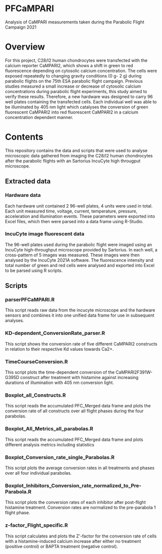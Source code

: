 # PFCaMPARI

Analysis of CaMPARI measurements taken during the Parabolic Flight Campaign 2021

# Overview

For this project, C28/I2 human chondrocytes were transfected with the calcium reporter CaMPARI2, which shows a shift in green to red fluorescence depending on cytosolic calcium concentration. The cells were exposed repeatedly to changing gravity conditions (0 g- 2 g) during parabolic flights on the 75th ESA parabolic flight campaign. Previous studies measured a small increase or decrease of cytosolic calcium concentrations during parabolic flight experiments, this study aimed to verify these results.
Therefore, a new hardware was designed to carry 96 well plates containing the transfected cells. Each individual well was able to be illuminated by 405 nm light which catalyses the conversion of green fluorescent CaMPARI2 into red fluorescent CaMPARI2 in a calcium concentration dependent manner.

# Contents

This repository contains the data and scripts that were used to analyse microscopic data gathered from imaging the C28/I2 human chondrocytes after the parabolic flights with an Sartorius IncuCyte high througput microscope.

## Extracted data

### Hardware data
Each hardware unit contained 2 96-well plates, 4 units were used in total. Each unit measured time, voltage, current, temperature, pressure, acceleration and illumination events.  These parameters were exported into Excel files, which then were parsed into a data frame using R-Studio.

### IncuCyte image fluorescent data
The 96-well plates used during the parabolic flight were imaged using an IncuCyte high-throughput microscope provided by Sartorius. In each well, a cross-pattern of 5 images was measured. These images were then analysed by the IncuCyte 2021A software. The fluorescence intensity and total number of green and red cells were analysed and exported into Excel to be parsed using R scripts.

## Scripts

### parserPFCaMPARI.R
This script reads raw data from the incucyte microscope and the hardware sensors and combines it into one unified data frame for use in subsequent analyses.

### KD-dependent_ConversionRate_parser.R
This script shows the conversion rate of five different CaMPARI2 constructs in relation to their respective Kd values towards Ca2+.

### TimeCourseConversion.R
This script plots the time-dependent conversion of the CaMPARI2F391W-G395D construct after treatment with histamine against increasing durations of illumination with 405 nm conversion light.

### Boxplot_all_Constructs.R
This script reads the accumulated PFC_Merged data frame and plots the conversion rate of all constructs over all flight phases during the four parabolas.

### Boxplot_All_Metrics_all_parabolas.R
This script reads the accumulated PFC_Merged data frame and plots different analysis metrics including statistics

### Boxplot_Conversion_rate_single_Parabolas.R
This script plots the average conversion rates in all treatments and phases over all four individual parabolas.

### Boxplot_Inhibitors_Conversion_rate_normalized_to_Pre-Parabola.R
This script plots the conversion rates of each inhibitor after post-flight histamine treatment. Conversion rates are normalized to the pre-parabola 1 flight phase.

### z-factor_Flight_specific.R
This script calculates and plots the Z'-factor for the conversion rate of cells with a histamine-induced calcium increase after either no treatment (positive control) or BAPTA treatment (negative control).
